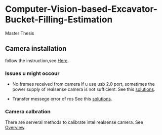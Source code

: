 # Computer-Vision-based-Excavator-Bucket-Filling-Estimation
Master Thesis
## Camera installation
follow the instruction,see [Here](https://github.com/IntelRealSense/librealsense/blob/master/doc/installation.md).
### Issues u might occour
- No frames received from camera
  If u use usb 2.0 port, sometimes the power supply of realsense camera is not sufficient.
  See this [solutions](https://github.com/IntelRealSense/realsense-ros/issues/2386#issuecomment-1264499208).
  
- Transfer messege error of ros
  See this [solutions](https://github.com/IntelRealSense/realsense-ros/issues/2386#issuecomment-1228428500).
### Camera calbration
There are serveral methods to calibrate intel realsense camera. See [Overview](https://dev.intelrealsense.com/docs/calibration).


  


